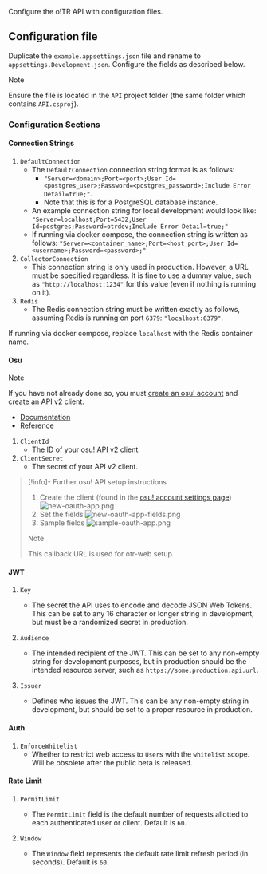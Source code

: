 Configure the o!TR API with configuration files.

## Configuration file

Duplicate the `example.appsettings.json` file and rename to `appsettings.Development.json`. Configure the fields as described below.

> [!note]
> Ensure the file is located in the `API` project folder (the same folder which contains `API.csproj`).

### Configuration Sections

#### Connection Strings

1. `DefaultConnection`
   - The `DefaultConnection` connection string format is as follows:
     - `"Server=<domain>;Port=<port>;User Id=<postgres_user>;Password=<postgres_password>;Include Error Detail=true;"`.
     - Note that this is for a PostgreSQL database instance.
   - An example connection string for local development would look like:
     `"Server=localhost;Port=5432;User Id=postgres;Password=otrdev;Include Error Detail=true;"`
   - If running via docker compose, the connection string is written as follows:
     `"Server=<container_name>;Port=<host_port>;User Id=<username>;Password=<password>;"`
2. `CollectorConnection`
   - This connection string is only used in production. However, a URL must be specified regardless. It is fine to use a dummy value, such as `"http://localhost:1234"` for this value (even if nothing is running on it).
3. `Redis`
   - The Redis connection string must be written exactly as follows, assuming Redis is running on port `6379`: `"localhost:6379"`.

If running via docker compose, replace `localhost` with the Redis container name.

#### Osu

> [!note]
> If you have not already done so, you must [create an osu! account](https://osu.ppy.sh/wiki/en/Registration) and create an API v2 client.
>
> - [Documentation](https://osu.ppy.sh/wiki/en/osu%21api)
> - [Reference](https://osu.ppy.sh/docs/index.html)

1. `ClientId`
   - The ID of your osu! API v2 client.
2. `ClientSecret`
   - The secret of your API v2 client.

> [!info]- Further osu! API setup instructions
>
> 1. Create the client (found in the [osu! account settings page](https://osu.ppy.sh/home/account/edit)) ![new-oauth-app.png](new-oauth-app.png)
> 2. Set the fields ![new-oauth-app-fields.png](new-oauth-app-fields.png)
> 3. Sample fields
>    ![sample-oauth-app.png](sample-oauth-app.png)
>
> > [!note]
> > This callback URL is used for otr-web setup.

#### JWT

1. `Key`

   - The secret the API uses to encode and decode JSON Web Tokens. This can be set to any 16 character or longer string in development, but must be a randomized secret in production.

2. `Audience`

   - The intended recipient of the JWT. This can be set to any non-empty string for development purposes, but in production should be the intended resource server, such as `https://some.production.api.url`.

3. `Issuer`
   - Defines who issues the JWT. This can be any non-empty string in development, but should be set to a proper resource in production.

#### Auth

1. `EnforceWhitelist`
   - Whether to restrict web access to `User`s with the `whitelist` scope. Will be obsolete after the public beta is released.

#### Rate Limit

1. `PermitLimit`

   - The `PermitLimit` field is the default number of requests allotted to each authenticated user or client. Default is `60`.

2. `Window`
   - The `Window` field represents the default rate limit refresh period (in seconds). Default is `60`.

